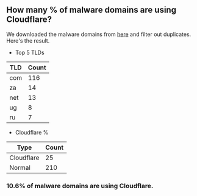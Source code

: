 ## How many % of malware domains are using Cloudflare?


We downloaded the malware domains from [here](https://urlhaus.abuse.ch) and filter out duplicates.
Here's the result.


[//]: # (start replacement)


- Top 5 TLDs

| TLD | Count |
| --- | --- |
| com | 116 |
| za | 14 |
| net | 13 |
| ug | 8 |
| ru | 7 |


- Cloudflare %

| Type | Count |
| --- | --- |
| Cloudflare | 25 |
| Normal | 210 |


### 10.6% of malware domains are using Cloudflare.